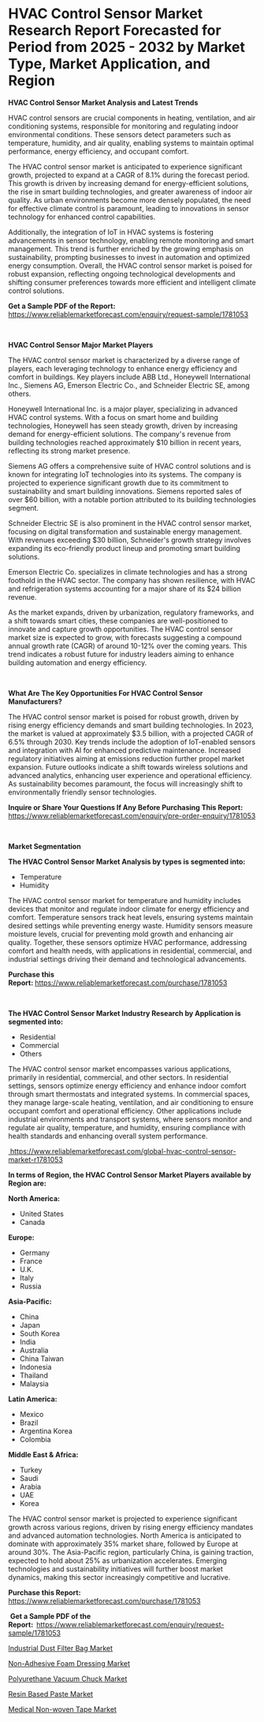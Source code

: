 <p><h1>HVAC Control Sensor Market Research Report Forecasted for Period from 2025 -  2032 by Market Type, Market Application, and Region</h1></p><p><strong>HVAC Control Sensor Market Analysis and Latest Trends</strong></p>
<p><p>HVAC control sensors are crucial components in heating, ventilation, and air conditioning systems, responsible for monitoring and regulating indoor environmental conditions. These sensors detect parameters such as temperature, humidity, and air quality, enabling systems to maintain optimal performance, energy efficiency, and occupant comfort.</p><p>The HVAC control sensor market is anticipated to experience significant growth, projected to expand at a CAGR of 8.1% during the forecast period. This growth is driven by increasing demand for energy-efficient solutions, the rise in smart building technologies, and greater awareness of indoor air quality. As urban environments become more densely populated, the need for effective climate control is paramount, leading to innovations in sensor technology for enhanced control capabilities. </p><p>Additionally, the integration of IoT in HVAC systems is fostering advancements in sensor technology, enabling remote monitoring and smart management. This trend is further enriched by the growing emphasis on sustainability, prompting businesses to invest in automation and optimized energy consumption. Overall, the HVAC control sensor market is poised for robust expansion, reflecting ongoing technological developments and shifting consumer preferences towards more efficient and intelligent climate control solutions.</p></p>
<p><strong>Get a Sample PDF of the Report:&nbsp;</strong> <a href="https://www.reliablemarketforecast.com/enquiry/request-sample/1781053?utm_campaign=1130&utm_medium=2&utm_source=Github&utm_content=ia&utm_term=25032025&utm_id=hvac-control-sensor">https://www.reliablemarketforecast.com/enquiry/request-sample/1781053</a></p>
<p>&nbsp;</p>
<p><strong>HVAC Control Sensor Major Market Players</strong></p>
<p><p>The HVAC control sensor market is characterized by a diverse range of players, each leveraging technology to enhance energy efficiency and comfort in buildings. Key players include ABB Ltd., Honeywell International Inc., Siemens AG, Emerson Electric Co., and Schneider Electric SE, among others.</p><p>Honeywell International Inc. is a major player, specializing in advanced HVAC control systems. With a focus on smart home and building technologies, Honeywell has seen steady growth, driven by increasing demand for energy-efficient solutions. The company's revenue from building technologies reached approximately $10 billion in recent years, reflecting its strong market presence.</p><p>Siemens AG offers a comprehensive suite of HVAC control solutions and is known for integrating IoT technologies into its systems. The company is projected to experience significant growth due to its commitment to sustainability and smart building innovations. Siemens reported sales of over $60 billion, with a notable portion attributed to its building technologies segment.</p><p>Schneider Electric SE is also prominent in the HVAC control sensor market, focusing on digital transformation and sustainable energy management. With revenues exceeding $30 billion, Schneider's growth strategy involves expanding its eco-friendly product lineup and promoting smart building solutions.</p><p>Emerson Electric Co. specializes in climate technologies and has a strong foothold in the HVAC sector. The company has shown resilience, with HVAC and refrigeration systems accounting for a major share of its $24 billion revenue.</p><p>As the market expands, driven by urbanization, regulatory frameworks, and a shift towards smart cities, these companies are well-positioned to innovate and capture growth opportunities. The HVAC control sensor market size is expected to grow, with forecasts suggesting a compound annual growth rate (CAGR) of around 10-12% over the coming years. This trend indicates a robust future for industry leaders aiming to enhance building automation and energy efficiency.</p></p>
<p>&nbsp;</p>
<p><strong>What Are The Key Opportunities For HVAC Control Sensor Manufacturers?</strong></p>
<p><p>The HVAC control sensor market is poised for robust growth, driven by rising energy efficiency demands and smart building technologies. In 2023, the market is valued at approximately $3.5 billion, with a projected CAGR of 6.5% through 2030. Key trends include the adoption of IoT-enabled sensors and integration with AI for enhanced predictive maintenance. Increased regulatory initiatives aiming at emissions reduction further propel market expansion. Future outlooks indicate a shift towards wireless solutions and advanced analytics, enhancing user experience and operational efficiency. As sustainability becomes paramount, the focus will increasingly shift to environmentally friendly sensor technologies.</p></p>
<p><strong>Inquire or Share Your Questions If Any Before Purchasing This Report:</strong> <a href="https://www.reliablemarketforecast.com/enquiry/pre-order-enquiry/1781053?utm_campaign=1130&utm_medium=2&utm_source=Github&utm_content=ia&utm_term=25032025&utm_id=hvac-control-sensor">https://www.reliablemarketforecast.com/enquiry/pre-order-enquiry/1781053</a></p>
<p>&nbsp;</p>
<p><strong>Market Segmentation</strong></p>
<p><strong>The HVAC Control Sensor Market Analysis by types is segmented into:</strong></p>
<p><ul><li>Temperature</li><li>Humidity</li></ul></p>
<p><p>The HVAC control sensor market for temperature and humidity includes devices that monitor and regulate indoor climate for energy efficiency and comfort. Temperature sensors track heat levels, ensuring systems maintain desired settings while preventing energy waste. Humidity sensors measure moisture levels, crucial for preventing mold growth and enhancing air quality. Together, these sensors optimize HVAC performance, addressing comfort and health needs, with applications in residential, commercial, and industrial settings driving their demand and technological advancements.</p></p>
<p><strong>Purchase this Report:&nbsp;</strong><a href="https://www.reliablemarketforecast.com/purchase/1781053?utm_campaign=1130&utm_medium=2&utm_source=Github&utm_content=ia&utm_term=25032025&utm_id=hvac-control-sensor">https://www.reliablemarketforecast.com/purchase/1781053</a></p>
<p>&nbsp;</p>
<p><strong>The HVAC Control Sensor Market Industry Research by Application is segmented into:</strong></p>
<p><ul><li>Residential</li><li>Commercial</li><li>Others</li></ul></p>
<p><p>The HVAC control sensor market encompasses various applications, primarily in residential, commercial, and other sectors. In residential settings, sensors optimize energy efficiency and enhance indoor comfort through smart thermostats and integrated systems. In commercial spaces, they manage large-scale heating, ventilation, and air conditioning to ensure occupant comfort and operational efficiency. Other applications include industrial environments and transport systems, where sensors monitor and regulate air quality, temperature, and humidity, ensuring compliance with health standards and enhancing overall system performance.</p></p>
<p><a href="https://www.reliablemarketforecast.com/global-hvac-control-sensor-market-r1781053?utm_campaign=1130&utm_medium=2&utm_source=Github&utm_content=ia&utm_term=25032025&utm_id=hvac-control-sensor">&nbsp;https://www.reliablemarketforecast.com/global-hvac-control-sensor-market-r1781053</a></p>
<p><strong>In terms of Region, the HVAC Control Sensor Market Players available by Region are:</strong></p>
<p>
    <p> <strong> North America: </strong>
        <ul>
            <li>United States</li>
            <li>Canada</li>
        </ul>
        </p> 
    <p> <strong> Europe: </strong>
        <ul>
            <li>Germany</li>
            <li>France</li>
            <li>U.K.</li>
            <li>Italy</li>
            <li>Russia</li>
        </ul>
        </p> 
    <p> <strong> Asia-Pacific: </strong>
        <ul>
            <li>China</li>
            <li>Japan</li>
            <li>South Korea</li>
            <li>India</li>
            <li>Australia</li>
            <li>China Taiwan</li>
            <li>Indonesia</li>
            <li>Thailand</li>
            <li>Malaysia</li>
        </ul>
        </p> 
    <p> <strong> Latin America: </strong>
        <ul>
            <li>Mexico</li>
            <li>Brazil</li>
            <li>Argentina Korea</li>
            <li>Colombia</li>
        </ul>
        </p> 
    <p> <strong> Middle East & Africa: </strong>
        <ul>
            <li>Turkey</li>
            <li>Saudi</li>
            <li>Arabia</li>
            <li>UAE</li>
            <li>Korea</li>
        </ul>
    </p>
    </p>
<p><p>The HVAC control sensor market is projected to experience significant growth across various regions, driven by rising energy efficiency mandates and advanced automation technologies. North America is anticipated to dominate with approximately 35% market share, followed by Europe at around 30%. The Asia-Pacific region, particularly China, is gaining traction, expected to hold about 25% as urbanization accelerates. Emerging technologies and sustainability initiatives will further boost market dynamics, making this sector increasingly competitive and lucrative.</p></p>
<p><strong>Purchase this Report: </strong><a href="https://www.reliablemarketforecast.com/purchase/1781053?utm_campaign=1130&utm_medium=2&utm_source=Github&utm_content=ia&utm_term=25032025&utm_id=hvac-control-sensor">https://www.reliablemarketforecast.com/purchase/1781053</a></p>
<p>&nbsp;<strong>Get a Sample PDF of the Report:&nbsp;&nbsp;</strong><a href="https://www.reliablemarketforecast.com/enquiry/request-sample/1781053?utm_campaign=1130&utm_medium=2&utm_source=Github&utm_content=ia&utm_term=25032025&utm_id=hvac-control-sensor">https://www.reliablemarketforecast.com/enquiry/request-sample/1781053</a></p>
<p><strong></strong></p>
<p><p><a href="https://github.com/heeildannas/Market-Research-Report-List-1/blob/main/industrial-dust-filter-bag-market.md?utm_campaign=1130&utm_medium=2&utm_source=Github&utm_content=ia&utm_term=25032025&utm_id=hvac-control-sensor">Industrial Dust Filter Bag Market</a></p><p><a href="https://github.com/dickstoscopg/Market-Research-Report-List-1/blob/main/non-adhesive-foam-dressing-market.md?utm_campaign=1130&utm_medium=2&utm_source=Github&utm_content=ia&utm_term=25032025&utm_id=hvac-control-sensor">Non-Adhesive Foam Dressing Market</a></p><p><a href="https://github.com/sibellanikmn/Market-Research-Report-List-1/blob/main/polyurethane-vacuum-chuck-market.md?utm_campaign=1130&utm_medium=2&utm_source=Github&utm_content=ia&utm_term=25032025&utm_id=hvac-control-sensor">Polyurethane Vacuum Chuck Market</a></p><p><a href="https://github.com/geresalgieaz/Market-Research-Report-List-1/blob/main/resin-based-paste-market.md?utm_campaign=1130&utm_medium=2&utm_source=Github&utm_content=ia&utm_term=25032025&utm_id=hvac-control-sensor">Resin Based Paste Market</a></p><p><a href="https://github.com/ceranamaduvq/Market-Research-Report-List-1/blob/main/medical-non-woven-tape-market.md?utm_campaign=1130&utm_medium=2&utm_source=Github&utm_content=ia&utm_term=25032025&utm_id=hvac-control-sensor">Medical Non-woven Tape Market</a></p></p>
